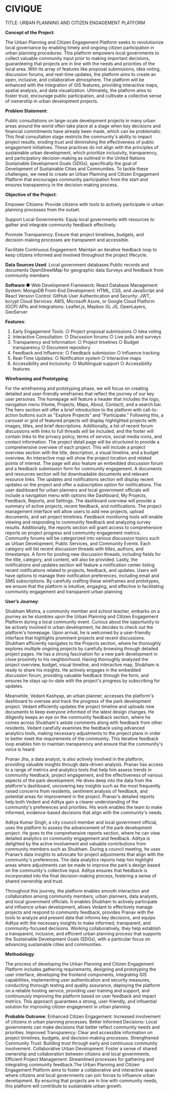 # CIVIQUE

TITLE: URBAN PLANNING AND CITIZEN ENGAGEMENT PLATFORM

**Concept of the Project**:

The Urban Planning and Citizen Engagement Platform seeks to revolutionize local governance by enabling timely and ongoing citizen participation in urban planning procedures. This platform empowers local governments to collect valuable community input prior to making important decisions, guaranteeing that projects are in line with the needs and priorities of the local area. With its array of features like proposal submissions, idea voting, discussion forums, and real-time updates, the platform aims to create an open, inclusive, and collaborative atmosphere. The platform will be enhanced with the integration of GIS features, providing interactive maps, spatial analysis, and data visualization. Ultimately, the platform aims to foster trust, encourage public participation, and cultivate a collective sense of ownership in urban development projects.

**Problem Statement**:

Public consultations on large-scale development projects in many urban areas around the world often take place at a stage when key decisions and financial commitments have already been made, which can be problematic. This final consultation stage restricts the community's ability to impact project results, eroding trust and diminishing the effectiveness of public engagement initiatives. These practices do not align with the principles of sustainable urban development, which prioritize inclusivity, transparency, and participatory
decision-making as outlined in the United Nations Sustainable Development Goals (SDGs), specifically the goal of Development of Sustainable Cities and Communities. To tackle these challenges, we need to create an Urban Planning and Citizen Engagement Platform that encourages community participation from the start and ensures transparency in the decision-making process.

**Objective of the Project**:

Empower Citizens: Provide citizens with tools to actively participate in urban planning
processes from the outset.

Support Local Governments: Equip local governments with resources to gather and
integrate community feedback effectively.

Promote Transparency: Ensure that project timelines, budgets, and decision-making
processes are transparent and accessible.

Facilitate Continuous Engagement: Maintain an iterative feedback loop to keep
citizens informed and involved throughout the project lifecycle.

**Data Sources Used**:
Local government databases
Public records and documents
OpenStreetMap for geographic data
Surveys and feedback from community members

**Software**:●
Web Development Framework: React
Database Management System: MongoDB
Front-End Development: HTML, CSS, and JavaScript and React
Version Control: GitHub
User Authentication and Security: JWT, bcrypt
Cloud Services: AWS, Microsoft Azure, or Google Cloud Platform (GCP)
APIs and Integrations: Leaflet.js, Mapbox GL JS, OpenLayers, GeoServer

**Features**:

1. Early Engagement Tools:
○ Project proposal submissions
○ Idea voting
2. Interactive Consultation:
○ Discussion forums
○ Live polls and surveys
3. Transparency and Information:
○ Project timelines
○ Budget transparency
○ Document repository
4. Feedback and Influence:
○ Feedback submission
○ Influence tracking
5. Real-Time Updates:
○ Notification system
○ Interactive maps
6. Accessibility and Inclusivity:
○ Multilingual support
○ Accessibility features

**Wireframing and Prototyping**:

For the wireframing and prototyping phase, we will focus on
creating detailed and user-friendly wireframes that reflect the journey of our key user personas.
The homepage will feature a header that includes the logo, navigation menu (Home, Projects,
Maps, About, Contact), and a search bar. The hero section will offer a brief introduction to the
platform with call-to-action buttons such as "Explore Projects" and "Participate." Following this, a
carousel or grid of featured projects will display highlighted projects with images, titles, and brief
descriptions. Additionally, a list of recent forum discussions with links to full threads will be
included, and the footer will contain links to the privacy policy, terms of service, social media
icons, and contact information. The project detail page will be structured to provide a
comprehensive overview of each project. This will include a project overview section with the
title, description, a visual timeline, and a budget overview. An interactive map will show the
project location and related points of interest. The page will also feature an embedded
discussion forum and a feedback submission form for community engagement. A documents
and resources section will list downloadable documents and relevant resource links. The
updates and notifications section will display recent updates on the project and offer
a subscription option for notifications. The user dashboard for urban planners and local
government officials will include a navigation menu with options like Dashboard, My Projects,
Feedback, Reports, and Settings. The dashboard overview will provide a summary of active
projects, recent feedback, and notifications. The project management interface will allow users
to add new projects, upload documents, and set project timelines. Feedback monitoring tools
will enable viewing and responding to community feedback and analyzing survey results.
Additionally, the reports section will grant access to comprehensive reports on project progress
and community engagement metrics. Community forums will be categorized into various
discussion topics such as Urban Development, Public Services, and Community Events. Each
category will list recent discussion threads with titles, authors, and timestamps. A form for
posting new discussion threads, including fields for the title, category, and content, will also be
provided. Lastly, the notifications and updates section will feature a notification center listing
recent notifications related to projects, feedback, and updates. Users will have options to
manage their notification preferences, including email and SMS subscriptions. By carefully
crafting these wireframes and prototypes, we ensure that the platform is intuitive, engaging, and
effective in facilitating community engagement and transparent urban planning

**User’s Journey**:

Shubham Mishra, a community member and school teacher, embarks on a journey as he stumbles upon the Urban Planning and Citizen Engagement Platform during a local community event. Curious about the opportunity to be actively involved in urban development, he decides to check out the platform's homepage. Upon arrival, he is welcomed by a user-friendly interface that highlights prominent projects and recent discussions. Shubham efficiently navigates to the Projects section, where he thoroughly explores multiple ongoing projects by carefully browsing through detailed project pages. He has a strong fascination for a new park development in close proximity to his neighborhood. Having thoroughly analyzed the project overview, budget, visual timeline, and interactive map, Shubham is ready to share his insights. He actively engages in the embedded discussion forum, providing valuable feedback through the form, and ensures he stays up-to-date with the project's progress by subscribing for updates.

Meanwhile, Vedant Kashyap, an urban planner, accesses the platform's dashboard to oversee and track the progress of the park development project. Vedant efficiently updates the project timeline and uploads new documents to keep everyone informed of the latest design changes. He diligently keeps an eye on the community feedback section, where he comes across Shubham's astute comments along with feedback from other residents. Vedant carefully examines the feedback using advanced analytics tools, making necessary adjustments to the project plans in order to better meet the requirements of the community. This iterative feedback loop enables him to maintain transparency and ensure that the community's voice is heard.

Pranav Jha, a data analyst, is also actively involved in the platform, providing valuable insights through data-driven analysis. Pranav has access to a range of metrics and analytics tools that help him assess trends in community feedback, project engagement, and the effectiveness of various aspects of the park development. He dives deep into the data from the platform's dashboard, uncovering key insights such as the most frequently raised concerns from residents, sentiment analysis of feedback, and potential areas for improvement in the project. Pranav's detailed reports help both Vedant and Aditya gain a clearer understanding of the community's preferences and priorities. His work enables the team to make informed, evidence-based decisions that align with the community's needs.

Aditya Kumar Singh, a city council member and local government official, uses the platform to assess the advancement of the park development project. He goes to the comprehensive reports section, where he can view detailed analytics on community engagement and feedback. Aditya is delighted by the active involvement and valuable contributions from community members such as Shubham. During a council meeting, he uses Pranav’s data insights to advocate for project adjustments that align with the community's preferences. The data analytics reports help him highlight areas where adjustments can be made to improve the park's design based on the community's collective input. Aditya ensures that feedback is incorporated into the final decision-making process, fostering a sense of shared ownership and trust.

Throughout this journey, the platform enables smooth interaction and collaboration among community members, urban planners, data analysts, and local government officials. It enables Shubham to actively participate and influence urban development, allows Vedant to effectively manage projects and respond to community feedback, provides Pranav with the tools to analyze and present data that informs key decisions, and equips Aditya with the necessary insights to make informed, transparent, and community-focused decisions. Working collaboratively, they help establish a transparent, inclusive, and efficient urban planning process that supports the Sustainable Development Goals (SDGs), with a particular focus on advancing sustainable cities and communities.

**Methodology**:

The process of developing the Urban Planning and Citizen Engagement
Platform includes gathering requirements, designing and prototyping the user interface,
developing the frontend components, integrating GIS capabilities, implementing user
authentication and security measures, conducting thorough testing and quality assurance,
deploying the platform on a reliable hosting service, providing user training and support, and
continuously improving the platform based on user feedback and impact metrics. This approach
guarantees a strong, user-friendly, and influential solution for improving citizen engagement in
urban planning.

**Probable Outcome**:
Enhanced Citizen Engagement: Increased involvement of citizens in urban planning
processes.
Better Informed Decisions: Local governments can make decisions that better reflect
community needs and priorities.
Improved Transparency: Clear and accessible information on project timelines,
budgets, and decision-making processes.
Strengthened Community Trust: Building trust through early and continuous
community involvement.
Collaborative Urban Development: Foster a sense of shared ownership and
collaboration between citizens and local governments.
Efficient Project Management: Streamlined processes for gathering and integrating
community feedback.The Urban Planning and Citizen Engagement Platform aims to foster a collaborative and
interactive space where citizens and local governments can join forces to influence urban
development. By ensuring that projects are in line with community needs, this platform will
contribute to sustainable urban growth.